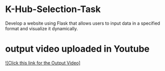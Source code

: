 # K-Hub-Selection-Task
Develop a website using Flask that allows users to input data in a specified format and visualize it dynamically.

# output video uploaded in Youtube 
[![Click this link for the Output Video]](https://youtu.be/iZURQMTxLqk "Everything Is AWESOME")
